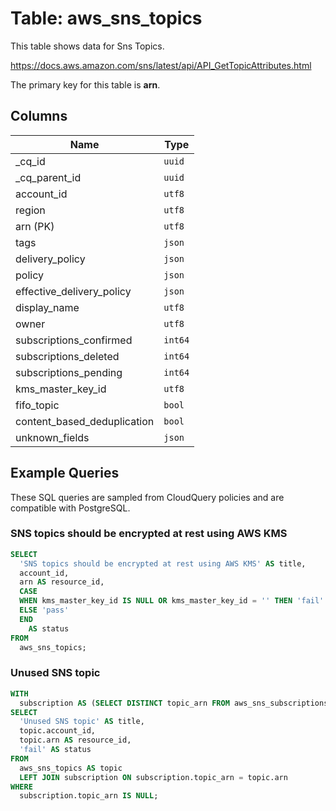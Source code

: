 # Table: aws_sns_topics

This table shows data for Sns Topics.

https://docs.aws.amazon.com/sns/latest/api/API_GetTopicAttributes.html

The primary key for this table is **arn**.

## Columns

| Name          | Type          |
| ------------- | ------------- |
|_cq_id|`uuid`|
|_cq_parent_id|`uuid`|
|account_id|`utf8`|
|region|`utf8`|
|arn (PK)|`utf8`|
|tags|`json`|
|delivery_policy|`json`|
|policy|`json`|
|effective_delivery_policy|`json`|
|display_name|`utf8`|
|owner|`utf8`|
|subscriptions_confirmed|`int64`|
|subscriptions_deleted|`int64`|
|subscriptions_pending|`int64`|
|kms_master_key_id|`utf8`|
|fifo_topic|`bool`|
|content_based_deduplication|`bool`|
|unknown_fields|`json`|

## Example Queries

These SQL queries are sampled from CloudQuery policies and are compatible with PostgreSQL.

### SNS topics should be encrypted at rest using AWS KMS

```sql
SELECT
  'SNS topics should be encrypted at rest using AWS KMS' AS title,
  account_id,
  arn AS resource_id,
  CASE
  WHEN kms_master_key_id IS NULL OR kms_master_key_id = '' THEN 'fail'
  ELSE 'pass'
  END
    AS status
FROM
  aws_sns_topics;
```

### Unused SNS topic

```sql
WITH
  subscription AS (SELECT DISTINCT topic_arn FROM aws_sns_subscriptions)
SELECT
  'Unused SNS topic' AS title,
  topic.account_id,
  topic.arn AS resource_id,
  'fail' AS status
FROM
  aws_sns_topics AS topic
  LEFT JOIN subscription ON subscription.topic_arn = topic.arn
WHERE
  subscription.topic_arn IS NULL;
```


